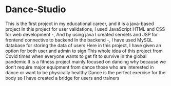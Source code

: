 # Dance-Studio

This is the first project in my educational career, and it is a java-based project In this project for user validations, I used JavaScript HTML and CSS for web development -, And by using java I created servlets and JSP for frontend connective to backend
In the backend -, I have used MySQL database for storing the data of users
Here in this project, I have given an option for both user and admin to sign
This whole idea of this project from Covid times when everyone wants to get fit to survive in the global pandemic 
It is a fitness project mainly focused on dancing why because we don’t  require major equipment from dance  those who are interested in dance or want to be physically healthy 
Dance is the perfect exercise for the body so I have created a bridge for users and trainers 
